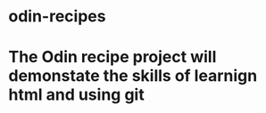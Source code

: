 # odin-recipes

# The Odin recipe project will demonstate the skills of learnign html and using git
